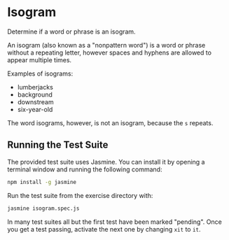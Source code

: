 # Isogram

Determine if a word or phrase is an isogram.

An isogram (also known as a "nonpattern word") is a word or phrase without a repeating letter, however spaces and hyphens are allowed to appear multiple times.

Examples of isograms:

* lumberjacks
* background
* downstream
* six-year-old

The word isograms, however, is not an isogram, because the `s` repeats.

## Running the Test Suite
The provided test suite uses Jasmine. You can install it by opening a terminal window and running the following command:

```bash
npm install -g jasmine
```

Run the test suite from the exercise directory with:

```bash
jasmine isogram.spec.js
```

In many test suites all but the first test have been marked "pending". Once you get a test passing, activate the next one by changing `xit` to `it`.